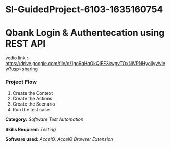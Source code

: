 # SI-GuidedProject-6103-1635160754 
# Qbank Login & Authentecation using REST API

vedio link :-https://drive.google.com/file/d/1go9qHqOkQIFE3kwgvTOxNlVRNHyoilyy/view?usp=sharing


### Project Flow

1. Create the Context
2. Create the Actions 
3. Create the Scenario 
4. Run the test case

**Category:** _Software Test Automation_

**Skills Required:** _Testing_

**Software used:** _AccelQ,_ _AccelQ Browser Extension_


